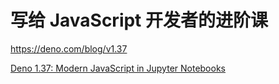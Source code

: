 # 写给 JavaScript 开发者的进阶课

https://deno.com/blog/v1.37

[Deno 1.37: Modern JavaScript in Jupyter Notebooks](https://deno.com/blog/v1.37)